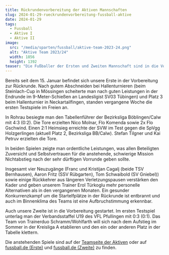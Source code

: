 ```yaml
---
title: Rückrundenvorbereitung der Aktiven Mannschaften
slug: 2024-01-29-rueckrundenvorbereitung-fussball-aktive
date: 2024-01-29
tags:
  - Fussball
  - Aktive I
  - Aktive II
image:
  src: "/media/sparten/fussball/aktive-team-2023-24.png"
  alt: "Aktive Team 2023/24"
  width: 1856
  height: 1392
teaser: "Die Fußballer der Ersten und Zweiten Mannschaft sind in die Vorbereitung zur Rückrunde gestartet."
---
```

Bereits seit dem 15. Januar befindet sich unsere Erste in der Vorbereitung zur Rückrunde. Nach gutem Abschneiden bei Hallenturnieren (beim Steinlach-Cup in Mössingen scheiterte man nach guten Leistungen in der Endrunde im 9-Meter-Schießen an Landesligist SV03 Tübingen) und Platz 3 beim Hallenturnier in Neckartailfingen, standen vergangene Woche die ersten Testspiele im Freien an.

In Rohrau besiegte man den Tabellenführer der Bezirksliga Böblingen/Calw mit 4:3 (0:2). Die Tore erzielten Nico Molnar, Flo Komenda sowie 2x Flo Gschwind. Einen 2:1 Heimsieg erreichte der SVW im Test gegen die SpVgg Holzgerlingen (aktuell Platz 2, Bezirksliga BB/Calw). Stefan Tilgner und Kai Petruv erzielten die Tore.

In beiden Spielen zeigte man ordentliche Leistungen, was allen Beteiligten Zuversicht und Selbstvertrauen für die anstehende, schwierige Mission Nichtabstieg nach der sehr dürftigen Vorrunde geben sollte.

Insgesamt vier Neuzugänge (Franc und Kristijan Cagalj (beide TSV Bernhausen), Aaron Fritz (SSV Rübgarten), Tom Schwaibold (SV Gniebel)) sowie einige Rückkehrer aus längeren Verletzungspausen verstärken den Kader und geben unserem Trainer Erol Türkoglu mehr personelle Alternativen als in den vergangenen Monaten. Ein gesunder Konkurrenzkampf um die Startelfplätze in der Rückrunde ist entbrannt und auch im Binnenklima des Teams ist eine Aufbruchstimmung erkennbar.

Auch unsere Zweite ist in die Vorbereitung gestartet. Im ersten Testspiel unterlag man der Verbandsstaffel U19 des VFL Pfullingen mit 0:3 (0:1). Das Team von Trainerduo Schramm/Wohlfarth will sich nach dem Aufstieg im Sommer in der Kreisliga A etablieren und den ein oder anderen Platz in der Tabelle klettern.

Die anstehenden Spiele sind auf der [Teamseite der Aktiven](/fussball/aktive#spielplan-aktive-i) oder auf [fussball.de (Erste)](https://www.fussball.de/mannschaft/sv-walddorf-sv-walddorf-wuerttemberg/-/saison/2324/team-id/011MIBTGGK000000VTVG0001VTR8C1K7#!/) und [fussball.de (Zweite)](https://www.fussball.de/mannschaft/sv-walddorf-ii-sv-walddorf-wuerttemberg/-/saison/2324/team-id/011MIB6AOO000000VTVG0001VTR8C1K7#!/) zu finden.
